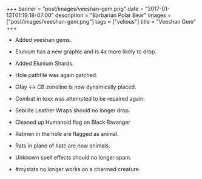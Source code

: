 +++
banner = "post/images/veeshan-gem.png"
date = "2017-01-13T01:19:18-07:00"
description = "Barbarian Polar Bear"
images = ["post/images/veeshan-gem.png"]
tags = ["velious"]
title = "Veeshan Gem"
+++

* Added veeshan gems.
* Elunium has a new graphic and is 4x more likely to drop.
* Added Elunium Shards.

* Hole pathfile was again patched.
* Gfay <-> CB zoneline is now dynamically placed.
* Combat in toxx was attempted to be repaired again.
* Sebilite Leather Wraps should no longer drop.
* Cleaned up Humanoid flag on Black Ravanger
* Ratmen in the hole are flagged as animal.
* Rats in plane of hate are now animals.
* Unknown spell effects should no longer spam.
* #mystats no longer works on a charmed creature.

<!--more-->